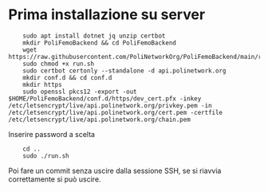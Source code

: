 # Prima installazione su server

```
	sudo apt install dotnet jq unzip certbot
	mkdir PoliFemoBackend && cd PoliFemoBackend
	wget https://raw.githubusercontent.com/PoliNetworkOrg/PoliFemoBackend/main/run.sh
	sudo chmod +x run.sh
	sudo certbot certonly --standalone -d api.polinetwork.org
	mkdir conf.d && cd conf.d
	mkdir https
	sudo openssl pkcs12 -export -out $HOME/PoliFemoBackend/conf.d/https/dev_cert.pfx -inkey /etc/letsencrypt/live/api.polinetwork.org/privkey.pem -in /etc/letsencrypt/live/api.polinetwork.org/cert.pem -certfile /etc/letsencrypt/live/api.polinetwork.org/chain.pem
```

Inserire password a scelta

```
	cd ..
	sudo ./run.sh
```

Poi fare un commit senza uscire dalla sessione SSH, se si riavvia correttamente si può uscire.